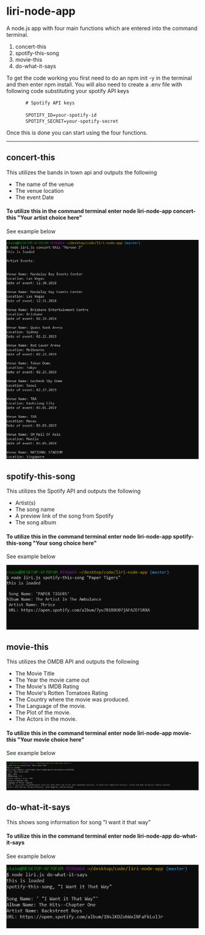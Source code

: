 # liri-node-app
A node.js app with four main functions which are entered into the command terminal.
1. concert-this
2. spotify-this-song
3. movie-this
4. do-what-it-says

To get the code working you first need to do an npm init -y in the terminal and then enter npm install.
 You will also need to create a .env file with following code substituting your spotify API keys
           
           # Spotify API keys

           SPOTIFY_ID=your-spotify-id
           SPOTIFY_SECRET=your-spotify-secret
           
Once this is done you can start using the four functions.     
________________________________________________________________________________________________________________________________________

## concert-this
This utilizes the bands in town api and outputs the following
   - The name of the venue
   - The venue location
   - The event Date
   
#### To utilize this in the command terminal enter node liri-node-app concert-this "Your artist choice here"
See example below

![Concert-this example](images/concert-this.PNG?raw=true "concert-this example")


## spotify-this-song
This utilizes the Spotify API and outputs the following
   - Artist(s)
   - The song name
   - A preview link of the song from Spotify
   - The song album

#### To utilize this in the command terminal enter node liri-node-app spotify-this-song "Your song choice here"
See example below

![Spotify-this-song example](images/spotify-this-song.PNG?raw=true "spotify-this-song example")

## movie-this
This utilizes the OMDB API and outputs the following
   - The Movie Title
   - The Year the movie came out
   - The Movie's IMDB Rating
   - The Movie's Rotten Tomatoes Rating
   - The Country where the movie was produced.
   - The Language of the movie.
   - The Plot of the movie.
   - The Actors in the movie.
 
#### To utilize this in the command terminal enter node liri-node-app movie-this "Your movie choice here"
See example below

![Movie-this example](images/movie-this.PNG?raw=true "movie-this example")
  
  ## do-what-it-says
  This shows song information for song "I want it that way"
  
 #### To utilize this in the command terminal enter node liri-node-app do-what-it-says
 See example below

![Do-what-it-says example](images/do-what-it-says.PNG?raw=true "do-what-it-says example")
 
 

 
 
 
